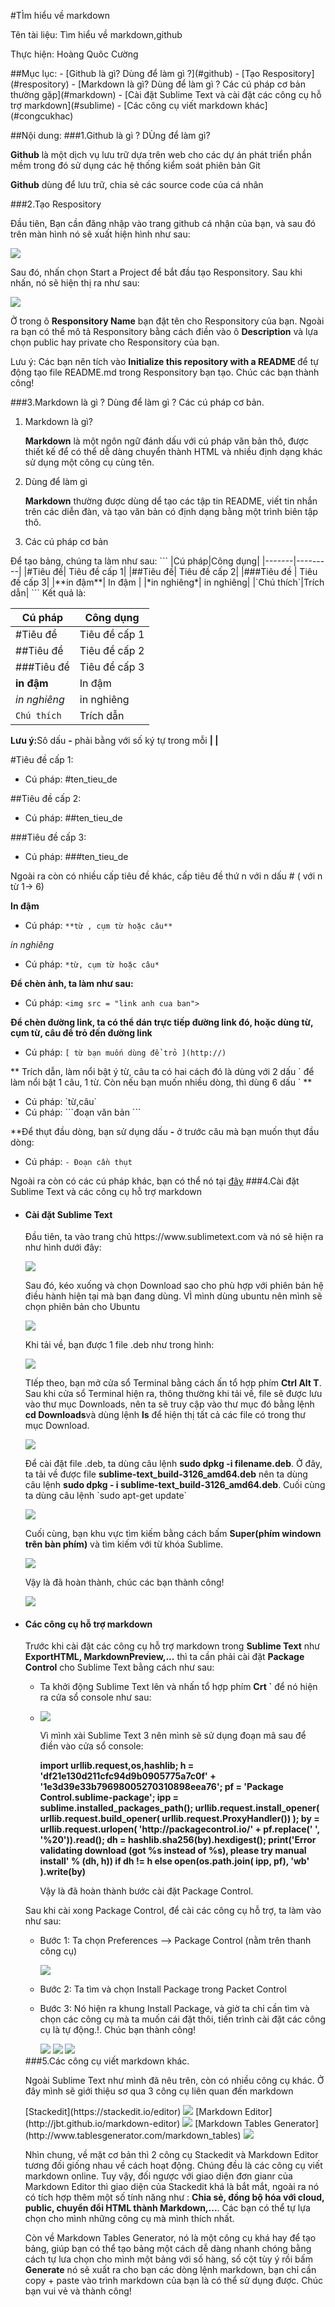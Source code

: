 #TÌm hiểu về markdown
<p>Tên tài liệu: Tìm hiểu về markdown,github</p>
<p>Thực hiện: Hoàng Quôc Cường</p>
##Mục lục:
- [Github là gì? Dùng để làm gì ?](#github)
- [Tạo Respository](#respository)
- [Markdown là gì?  Dùng để làm gì ? Các cú pháp cơ bản thường gặp](#markdown)
- [Cài đặt Sublime Text  và cài đặt các công cụ hỗ trợ markdown](#sublime)
- [Các công cụ viết markdown khác](#congcukhac)

##Nội dung:
<a name = "github"></a>
###1.Github là gì ? DÙng để làm gì?
<p><b>Github</b>  là một dịch vụ lưu trữ dựa trên web cho các dự án phát triển phần mềm trong đó sử dụng các hệ thống kiểm soát phiên bản Git</p>
<p><b>Github</b> dùng để lưu trữ, chia sẻ các source code của cá nhân </p>
<a name = "respository"></a>
###2.Tạo Respository
<p>Đầu tiên, Bạn cần đăng nhập vào trang github cá nhận của bạn, và sau đó trên màn hình nó sẽ xuất hiện hình như sau:</p>
<img src = "http://i.imgur.com/bexnITn.png">
<p>Sau đó, nhấn chọn Start a Project để bắt đầu tạo Responsitory. Sau khi nhấn, nó sẽ hiện thị ra như sau:</p>
<img src = "http://i.imgur.com/X8YVTxX.jpg">
<p>Ở trong ô <b>Responsitory Name</b> bạn đặt tên cho Responsitory của bạn. Ngoài ra bạn có thể mô tả Responsitory bằng cách điền vào ô <b>Description</b> và lựa chọn public
hay private cho Responsitory của bạn. </p>
<p>Lưu ý: Các bạn nên tích vào <b>Initialize this repository with a README </b> để tự động tạo file README.md trong Responsitory bạn tạo. Chúc các bạn thành công!</p>
<a name = "markdown"></a>
###3.Markdown  là gì ? Dùng để làm gì ? Các cú pháp cơ bản.
<ol>
<li>Markdown là gì?</li> 
<p><b>Markdown</b> là một ngôn ngữ đánh dấu với cú pháp văn bản thô, được thiết kế để có thể dễ dàng chuyển thành HTML và nhiều định dạng khác sử dụng một công cụ cùng tên.</p>
<li>Dùng để làm gì</li>
<p><b>Markdown</b> thường được dùng dể tạo các tập tin README, viết tin nhắn trên các diễn đàn, và tạo văn bản có định dạng bằng một trình biên tập thô.</p>
<li>Các cú pháp cơ bản</li>
</ol>
Để tạo bảng, chúng ta làm như sau:
```
|Cú pháp|Công dụng|
|-------|---------|
|#Tiêu đề| Tiêu đề cấp 1|
|##Tiêu đề| Tiêu đề cấp 2|
|###Tiêu đề | Tiêu đề cấp 3|
|**in đậm**| In đậm |
|*in nghiêng*| in nghiêng|
|`Chú thích`|Trích dẫn|
```
Kết quả là:

|Cú pháp|Công dụng|
|-------|---------|
|#Tiêu đề| Tiêu đề cấp 1|
|##Tiêu đề| Tiêu đề cấp 2|
|###Tiêu đề | Tiêu đề cấp 3|
|**in đậm**| In đậm |
|*in nghiêng*| in nghiêng|
|`Chú thích`|Trích dẫn|

<p><b>Lưu ý:</b>Sô dấu <b>-</b> phải bằng với số ký tự trong mỗi <b>| |</b></p>
#Tiêu đề cấp 1:

- Cú pháp: #ten_tieu_de

##Tiêu đề cấp 2:

- Cú pháp: ##ten_tieu_de

###Tiêu đề cấp 3:

- Cú pháp: ###ten_tieu_de

Ngoài ra còn có nhiều cấp tiêu đề khác, cấp tiêu đề thứ n với n dấu # ( với n từ 1-> 6)

**In đậm**

-  Cú pháp: `**từ , cụm từ hoặc câu**`

*in nghiêng* 

- Cú pháp: `*từ, cụm từ hoặc câu*`

**Để chèn ảnh, ta làm như sau:**

- Cú pháp: `<img src = "link anh cua ban">`

**Để chèn đường link, ta có thể dán trực tiếp đường link đó, hoặc dùng từ, cụm từ, câu để trỏ đến đường link**

- Cú pháp: `[ từ bạn muốn dùng để trỏ ](http://)`

** Trích dẫn, làm nổi bật ý từ, câu ta có hai cách đó là dùng với 2 dấu \` để làm nổi bật 1 câu, 1 từ. Còn nếu bạn muốn nhiều dòng, thì dùng 6 dấu \` **

- Cú pháp: \`từ,câu\`
- Cú pháp: \```đoạn văn bản \```

**Để thụt đầu dòng, bạn sử dụng dấu **-** ở trước câu mà bạn muốn thụt đầu dòng:

- Cú pháp: ` - Đoạn cần thụt `

Ngoài ra còn có các cú pháp khác, bạn có thể nó tại [đây](http://daringfireball.net/projects/markdown/syntax)
<a name = "sublime"></a>
###4.Cài đặt Sublime Text và các công cụ hỗ trợ markdown
<ul>
	<li><h4>Cài đặt Sublime  Text</h4></li>
	<p>Đầu tiên, ta vào trang chủ https://www.sublimetext.com và nó sẽ hiện ra như hình dưới đây: </p>
	<img src = "http://i.imgur.com/nCShxC6.jpg">
	<p>Sau đó, kéo xuống và chọn Download sao cho phù hợp với phiên bản hệ điều hành hiện tại mà bạn đang dùng. VÌ mình dùng ubuntu nên mình sẽ chọn phiên bản cho Ubuntu</p>
	<img src = "http://i.imgur.com/Z422yuJ.jpg">
	<p>Khi tải về, bạn được 1 file .deb như trong hình:</p>
	<img src = "http://i.imgur.com/hGXayQQ.jpg">
	<p>TIếp theo, bạn mở cửa sổ Terminal bằng cách ấn tổ hợp phím <b>Ctrl Alt T</b>. Sau khi cửa sổ Terminal hiện ra, thông thường khi tải về, file sẽ được lưu vào thư mục Downloads, nên ta sẽ truy cập vào thư mục đó bằng lệnh <b>cd Downloads</b>và dùng lệnh <b>ls</b> để hiện thị tất cả các file có trong thư mục Download.</p>
	<img src = "http://i.imgur.com/UInPaoW.jpg">
	<p>Để cài đặt file .deb, ta dùng câu lệnh <b>sudo dpkg -i filename.deb</b>. Ở đây, ta tải về được file <b>sublime-text_build-3126_amd64.deb</b> nên ta dùng câu lệnh <b>sudo dpkg - i sublime-text_build-3126_amd64.deb</b>. Cuối cùng ta dùng câu lệnh `sudo apt-get update`</p>
	<img src = "http://i.imgur.com/iMW1am8.jpg">
	<p>Cuối cùng, bạn khu vực tìm kiếm bằng cách bấm <b>Super(phím windown trên bàn phím)</b> và tìm kiếm với từ khóa Sublime.</p> 
	<img src = "http://i.imgur.com/lyiHjyi.jpg">
	<p>Vậy là đã hoàn thành, chúc các bạn thành công!</p>
  <img src = "http://i.imgur.com/PtVgL2B.png">
  <li><h4>Các công cụ hỗ trợ markdown</h4></li>
  <p>Trước khi cài đặt các công cụ hỗ trợ markdown trong <b>Sublime Text</b> như <b>ExportHTML, MarkdownPreview,...</b> thì ta cần phải cài đặt <b>Package Control</b> cho Sublime Text bằng cách như sau:</p>
  <ul>
  <li><p>Ta khởi động Sublime Text lên và nhấn tổ hợp phím <b>Crt `</b> để nó hiện ra cửa sổ console như sau: </p><li>
  <img src = "http://i.imgur.com/WZI8rmB.jpg">
  <p>Vì mình xài Sublime Text 3 nên mình sẽ sử dụng đoạn mã sau để điền vào cửa sổ console:</p>
  <p><b>import urllib.request,os,hashlib; h = 'df21e130d211cfc94d9b0905775a7c0f' + '1e3d39e33b79698005270310898eea76'; pf = 'Package Control.sublime-package'; ipp = sublime.installed_packages_path(); urllib.request.install_opener( urllib.request.build_opener( urllib.request.ProxyHandler()) ); by = urllib.request.urlopen( 'http://packagecontrol.io/' + pf.replace(' ', '%20')).read(); dh = hashlib.sha256(by).hexdigest(); print('Error validating download (got %s instead of %s), please try manual install' % (dh, h)) if dh != h else open(os.path.join( ipp, pf), 'wb' ).write(by) </b></p>
  <p>Vậy là đã hoàn thành bước cài đặt Package Control.</p>
  </ul>
  <p>Sau khi cài xong Package Control, để cài các công cụ hỗ trợ, ta làm vào như sau:</p>
  <ul>
  <li><p>Bước 1: Ta chọn Preferences --> Package Control (nằm trên thanh công cụ)</p></li>
  <img src = "http://i.imgur.com/DuqfyPI.jpg">
  <li><p>Bước 2: Ta tìm và chọn Install Package trong Packet Control<p></li>
  <li><p>Bước 3: Nó hiện ra khung Install Package, và giờ ta chỉ cần tìm và chọn các công cụ mà ta muốn cái đặt thôi, tiến trình cài đặt các công cụ là tự động.!. Chúc bạn thành công!</p></li>
  <img src = "http://i.imgur.com/HMQY5bA.jpg">
  <img src = "http://i.imgur.com/Jqzpp9S.jpg">
  <img src = "http://i.imgur.com/KZwoMxI.jpg">
  </ul>
<a name = "congcukhac"></a>
###5.Các công cụ viết markdown khác.
<p>Ngoài Sublime Text như mình đã nêu trên, còn có nhiều công cụ khác. Ở đây mình sẽ giới thiệu sơ qua 3 công cụ liên quan đến markdown</p>
[Stackedit](https://stackedit.io/editor)
<img src = "http://i.imgur.com/quJ7bkv.jpg">
[Markdown Editor](http://jbt.github.io/markdown-editor)
<img src = "http://i.imgur.com/IO97ULq.jpg">
[Markdown Tables Generator](http://www.tablesgenerator.com/markdown_tables)
<img src = "http://i.imgur.com/C0UwY5T.jpg">
<p>Nhìn chung, về mặt cơ bản thì 2 công cụ Stackedit và Markdown Editor tương đối giống nhau về cách hoạt động. Chúng đều là các công cụ viết markdown online.
Tuy vậy, đối ngược với giao diện đơn gianr của Markdown Editor thì giao diện của Stackedit khá là bắt mắt, ngoài ra nó có tích hợp thêm một số tính năng như :
<b>Chia sẻ, đồng bộ hóa với cloud, public, chuyển đổi HTML thành Markdown,...</b>. Các bạn có thể tự lựa chọn cho mình những công cụ mà mình thích nhất.</p>
<p>Còn về Markdown Tables Generator, nó là một công cụ khá hay để tạo bảng, giúp bạn có thể tạo bảng một cách dễ dàng nhanh chóng bằng cách tự lưa chọn cho mình 
một bảng với số hàng, số cột tùy ý rồi bấm <b>Generate</b> nó sẽ xuất ra cho bạn các dòng lệnh markdown, bạn chỉ cần copy + paste vào trình markdown của bạn là có thể
sử dụng được. Chúc bạn vui vẻ và thành công!</p>
